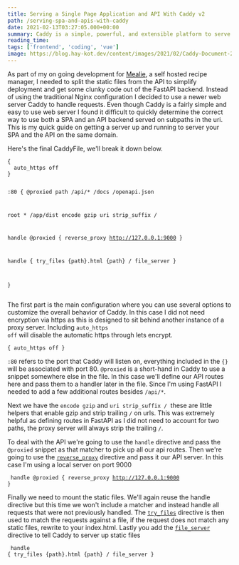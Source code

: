 ```yaml
---
title: Serving a Single Page Application and API With Caddy v2
path: /serving-spa-and-apis-with-caddy
date: 2021-02-13T03:27:05.000+00:00
summary: Caddy is a simple, powerful, and extensible platform to serve your sites, services, and apps, written in Go. It's ability to split your SPA and API with a short and simple config makes it my favorite web-server for my projects. 
reading_time: 
tags: ['frontend', 'coding', 'vue']
image: https://blog.hay-kot.dev/content/images/2021/02/Caddy-Document-2.png
---
```


<p>As part of my on going development for <a href="https://github.com/hay-kot/mealie">Mealie</a>, a self hosted recipe manager, I needed to split the static files from the API to simplify deployment and get some clunky code out of the FastAPI backend. Instead of using the traditional Nginx configuration I decided to use a newer web server Caddy to handle requests. Even though Caddy is a fairly simple and easy to use web server I found it difficult to quickly determine the correct way to use both a SPA and an API backend served on subpaths in the uri. This is my quick guide on getting a server up and running to server your SPA and the API on the same domain. </p><p>Here's the final CaddyFile, we'll break it down below.</p><pre><code class="language-CaddyFile">{
  auto_https off
}

:80 {
  @proxied path /api/* /docs /openapi.json

  root * /app/dist
  encode gzip
  uri strip_suffix /
  
  handle @proxied {
    reverse_proxy http://127.0.0.1:9000 
  }

  handle {
    try_files {path}.html {path} /
    file_server 
  }

}</code></pre><p>The first part is the main configuration where you can use several options to customize the overall behavior of Caddy. In this case I did not need encryption via https as this is designed to sit behind another instance of a proxy server. Including <code>auto_https off</code> will disable the automatic https through lets encrypt. </p><pre><code>{
  auto_https off
}</code></pre><p><code>:80</code> refers to the port that Caddy will listen on, everything included in the <code>{}</code> will be associated with port 80. <code>@proxied</code> is a short-hand in Caddy to use a snippet somewhere else in the file. In this case we'll define our API routes here and pass them to a handler later in the file. Since I'm using FastAPI I needed to add a few additional routes besides <code>/api/*</code>. </p><p>Next we have the <code>encode gzip</code> and <code>uri strip_suffix /</code>  these are little helpers that enable gzip and strip trailing <code>/</code> on urls. This was extremely helpful as defining routes in FastAPI as I did not need to account for two paths, the proxy server will always strip the trailing <code>/</code>. </p><p>To deal with the API we're going to use the <code>handle</code> directive and pass the <code>@proxied</code> snippet as that matcher to pick up all our api routes. Then we're going to use the <code><a href="https://caddyserver.com/docs/caddyfile/directives/reverse_proxy">reverse_proxy</a></code> directive and pass it our API server. In this case I'm using a local server on port 9000</p><pre><code>  handle @proxied {
    reverse_proxy http://127.0.0.1:9000 
  }</code></pre><p>Finally we need to mount the static files. We'll again reuse the handle directive but this time we won't include a matcher and instead handle all requests that were not previously handled. The <a href="https://caddyserver.com/docs/caddyfile/directives/try_files"><code>try_files</code></a> directive is then used to match the requests against a file, if the request does not match any static files, rewrite to your index.html. Lastly you add the <a href="https://caddyserver.com/docs/caddyfile/directives/file_server"><code>file_server</code></a> directive to tell Caddy to server up static files</p><pre><code>  handle {
    try_files {path}.html {path} /
    file_server 
  }</code></pre>